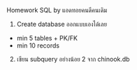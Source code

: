 Homework SQL by แอดทอยคนดีคนเดิม
1. Create database ออกแบบเองได้เลย
- min 5 tables + PK/FK
- min 10 records
  
2. เขียน subquery อย่างน้อย 2 จาก chinook.db